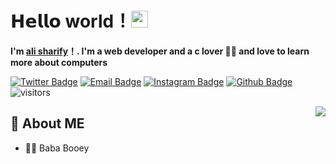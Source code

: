 # 𝗛𝗲𝗹𝗹𝗼 world！<img src="https://user-images.githubusercontent.com/5679180/79618120-0daffb80-80be-11ea-819e-d2b0fa904d07.gif" width="27px"> 

**I'm [ali sharify](https://github.com/alisharifyy)！. I'm  a web developer and a c lover 👨‍💻 and love to learn more about computers**

[![Twitter Badge](https://img.shields.io/badge/-Twitter-1da1f2?style=flat-square&labelColor=1da1f2&logo=twitter&logoColor=white&link=https://twitter.com/Yaronzz)](https://twitter.com/alisharify7)
[![Email Badge](https://img.shields.io/badge/-Email-c14438?style=flat-square&logo=Gmail&logoColor=white&link=mailto:yaronhuang@foxmail.com)](mailto:alisharifyoffcial@gmail.com)
[![Instagram Badge](https://img.shields.io/badge/-Instagram-purple?style=flat&logo=instagram&logoColor=white&link=https://instagram.com/ali._.sharify/)](https://instagram.com/ali._.sharify)
[![Github Badge](https://img.shields.io/badge/-Github-232323?style=flat-square&logo=Github&logoColor=white&link=https://instagram.com/ali._.sharify)](https://github.com/alisharifyy)
![visitors](https://visitor-badge.laobi.icu/badge?page_id=alisharifyy)

<img align="right" src="https://github-readme-stats.vercel.app/api?username=alisharifyy&show_icons=true&hide_border=true">

## 🧐 About ME

- 👨‍💻 Baba Booey
